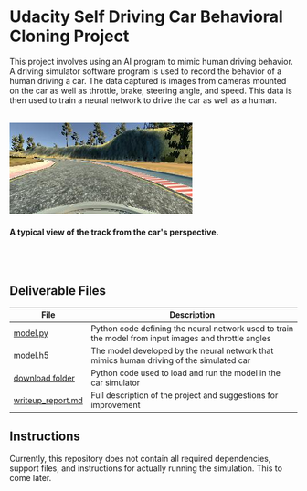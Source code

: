 # Udacity Self Driving Car Behavioral Cloning Project

This project involves using an AI program to mimic human driving behavior.  A driving simulator software program is used to record the behavior of a human driving a car.  The data captured is images from cameras mounted on the car as well as throttle, brake, steering angle, and speed.   This data is then used to train a neural network to drive the car as well as a human.
<br />
<br />

<img src='track.jpg'>

#### A typical view of the track from the car's perspective.
<br /><br />
## Deliverable Files

File | Description
------------ | -------------
<a href="https://github.com/TheOnceAndFutureSmalltalker/street_sign_recognition/blob/master/model.py">model.py</a> | Python code defining the neural network used to train the model from input images and throttle angles
model.h5 | The model developed by the neural network that mimics human driving of the simulated car
<a href="https://github.com/TheOnceAndFutureSmalltalker/street_sign_recognition/tree/master/drive.py">download folder</a> | Python code used to load and run the model in the car simulator
<a href="https://github.com/TheOnceAndFutureSmalltalker/street_sign_recognition/blob/master/writeup.md">writeup_report.md</a> | Full description of the project and suggestions for improvement

## Instructions

Currently, this repository does not contain all required dependencies, support files, and instructions for actually running the simulation.  This to come later.  

